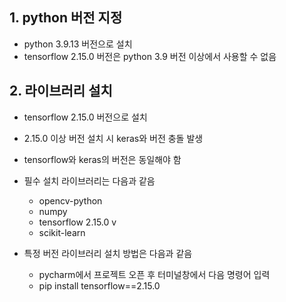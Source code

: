 <h2>1. python 버전 지정</h2>

- python 3.9.13 버전으로 설치
- tensorflow 2.15.0 버전은 python 3.9 버전 이상에서 사용할 수 없음

<h2>2. 라이브러리 설치</h2>

- tensorflow 2.15.0 버전으로 설치
- 2.15.0 이상 버전 설치 시 keras와 버전 충돌 발생
- tensorflow와 keras의 버전은 동일해야 함
- 필수 설치 라이브러리는 다음과 같음

  - opencv-python
  - numpy
  - tensorflow 2.15.0 v
  - scikit-learn
- 특정 버전 라이브러리 설치 방법은 다음과 같음

  - pycharm에서 프로젝트 오픈 후 터미널창에서 다음 명령어 입력
  - pip install tensorflow==2.15.0
